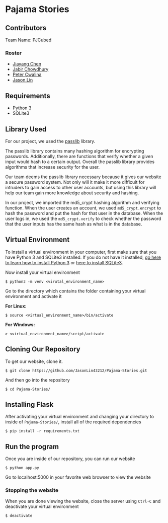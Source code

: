 # Pajama Stories

## Contributors
Team Name: PJCubed
### Roster
* [Jiayang Chen](https://github.com/jiayang)
* [Jabir Chowdhury](https://github.com/JabirC)
* [Peter Cwalina](https://github.com/PeterCwalina)
* [Jason Lin](https://github.com/JasonLin43212)

## Requirements
* Python 3 <br>
* SQLite3

## Library Used
For our project, we used the [passlib](https://passlib.readthedocs.io/en/stable/) library.

The passlib library contains many hashing algorithm for encrypting passwords. Additionally,
there are functions that verify whether a given input would hash to a certain output.
Overall the passlib library provides algorithms that increase security for the user.

Our team deems the passlib library necessary because it gives our website
a secure password system. Not only will it make it more difficult for
intruders to gain access to other user accounts, but using this library will
help our team gain more knowledge about security and hashing.

In our project, we imported the md5_crypt hashing algorithm and verifying function.
When the user creates an account, we used `md5_crypt.encrypt` to hash the password
and put the hash for that user in the database. When the user logs in,
we used the `md5_crypt.verify` to check whether the password that the user inputs
has the same hash as what is in the database.

## Virtual Environment
To install a virtual environment in your computer, first make sure that you have Python 3 and SQLite3 installed. If you do not have it installed, [go here to learn how to install Python 3](https://realpython.com/installing-python/) or [here to install SQLite3](https://www.sqlite.org/download.html).

Now install your virtual environment
```
$ python3 -m venv <virutal_environment_name>
```
Go to the directory which contains the folder containing your virtual environment and activate it

**For Linux:**
```
$ source <virtual_environment_name>/bin/activate
```
**For Windows:**
```
> <virtual_environment_name>/script/activate
```
## Cloning Our Repository
To get our website, clone it.
```
$ git clone https://github.com/JasonLin43212/Pajama-Stories.git
```
And then go into the repository
```
$ cd Pajama-Stories/
```
## Installing Flask
After activating your virtual environment and changing your directory to inside of
`Pajama-Stories/`, install all of the required dependencies
```
$ pip install -r requirements.txt
```
## Run the program
Once you are inside of our repository, you can run our website
```
$ python app.py
```
Go to localhost:5000 in your favorite web browser to view the website

### Stopping the website
When you are done viewing the website, close the server using `Ctrl-C` and deactivate your virtual environment
```
$ deactivate
```
